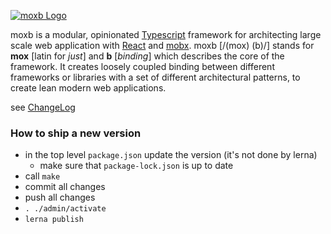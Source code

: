[![moxb Logo](https://dl.dropboxusercontent.com/s/6w24mniyvlvij0s/moxb_logo_github.png?dl=0)](http://moxb.org/)

  moxb is a modular, opinionated [Typescript](http://www.typescriptlang.org/) framework for architecting large scale web application with [React](https://reactjs.org/) and [mobx](https://mobx.js.org/).
  moxb [/(mox) (b)/] stands for **mox** [latin for *just*] and **b** [*binding*] which describes the core of the framework. It creates loosely coupled binding between different frameworks or libraries with a set of different architectural patterns, to create lean modern web applications. 

see [ChangeLog](./ChangeLog.md)


### How to ship a new version

- in the top level `package.json` update the version (it's not done by lerna)
  - make sure that `package-lock.json` is up to date
- call `make` 
- commit all changes
- push all changes
- `. ./admin/activate`
- `lerna publish`
